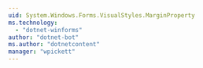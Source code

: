 ```yaml
---
uid: System.Windows.Forms.VisualStyles.MarginProperty
ms.technology: 
  - "dotnet-winforms"
author: "dotnet-bot"
ms.author: "dotnetcontent"
manager: "wpickett"
---
```

